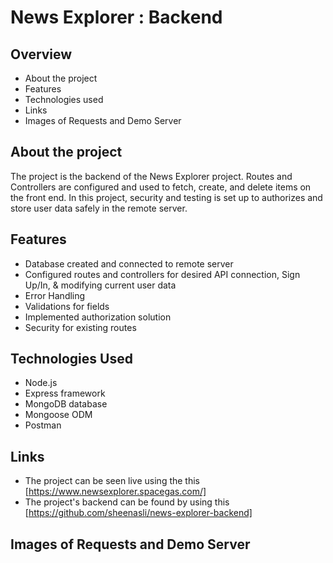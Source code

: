 # News Explorer : Backend

## Overview

- About the project
- Features
- Technologies used
- Links
- Images of Requests and Demo Server

## About the project

The project is the backend of the News Explorer project. Routes and Controllers are configured and used to fetch, create, and delete items on the front end. In this project, security and testing is set up to authorizes and store user data safely in the remote server.

## Features

- Database created and connected to remote server
- Configured routes and controllers for desired API connection, Sign Up/In, & modifying current user data
- Error Handling
- Validations for fields
- Implemented authorization solution
- Security for existing routes

## Technologies Used

- Node.js
- Express framework
- MongoDB database
- Mongoose ODM
- Postman

## Links

- The project can be seen live using the this [https://www.newsexplorer.spacegas.com/]
- The project's backend can be found by using this [https://github.com/sheenasli/news-explorer-backend]

## Images of Requests and Demo Server

<!-- <img align="center" src="./Images/Postman.png" alt="Postman image"> -->
<!-- <img align="center" src="./Images/MongoDB.png" alt="MongoDb image"> -->
